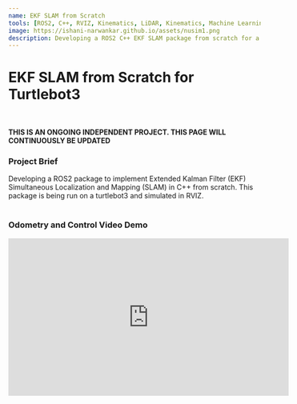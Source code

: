 ```yaml
---
name: EKF SLAM from Scratch 
tools: [ROS2, C++, RVIZ, Kinematics, LiDAR, Kinematics, Machine Learning]
image: https://ishani-narwankar.github.io/assets/nusim1.png
description: Developing a ROS2 C++ EKF SLAM package from scratch for a turtlebot3 and simulated environment.
---
```

# EKF SLAM from Scratch for Turtlebot3
<br>

**THIS IS AN ONGOING INDEPENDENT PROJECT. THIS PAGE WILL CONTINUOUSLY BE UPDATED**
<br>

### **Project Brief**
Developing a ROS2 package to implement Extended Kalman Filter (EKF) Simultaneous Localization and Mapping (SLAM) in C++ from scratch. This package is being run on a turtlebot3 and simulated in RVIZ.
<br>
<br>

### Odometry and Control Video Demo
<center><iframe width="560" height="315" src="https://www.youtube.com/embed/CmOwb-rtEx0?si=CbVQAQMJfP1SkYJr" title="YouTube video player" frameborder="0" allow="accelerometer; autoplay; clipboard-write; encrypted-media; gyroscope; picture-in-picture; web-share" allowfullscreen></iframe></center>